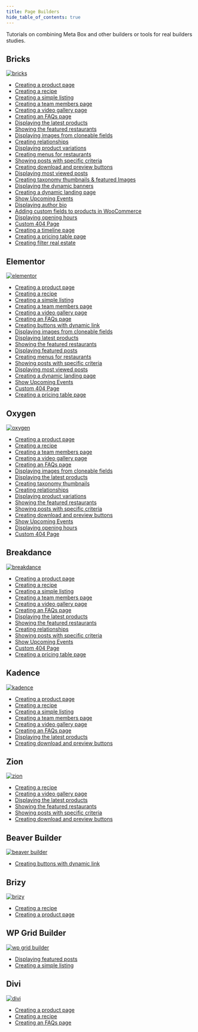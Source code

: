 ```yaml
---
title: Page Builders
hide_table_of_contents: true
---
```


Tutorials on combining Meta Box and other builders or tools for real builders studies.

<div className="category_wrap">
	<div className="tutorials_category">
		<div className="items">
			<h2>Bricks</h2>

[![bricks](./thumbnails/builders-1.png)](/tutorials/create-product-page-meta-box-bricks/)
<ul>
	<li><a href="/tutorials/create-product-page-meta-box-bricks/">Creating a product page</a></li>
	<li><a href="/tutorials/create-recipes-meta-box-bricks/">Creating a recipe</a></li>
	<li><a href="/tutorials/create-simple-listing-meta-box-bricks/">Creating a simple listing</a></li>
	<li><a href="/tutorials/create-team-members-page-meta-box-bricks/">Creating a team members page</a></li>
	<li><a href="/tutorials/create-video-gallery-page-bricks/">Creating a video gallery page</a></li>
	<li><a href="/tutorials/create-faqs-page-meta-box-bricks/">Creating an FAQs page</a></li>
	<li><a href="/tutorials/display-latest-product-meta-box-bricks/">Displaying the latest products</a></li>
	<li><a href="/tutorials/show-featured-restaurants-bricks/">Showing the featured restaurants</a></li>
	<li><a href="/tutorials/display-images-from-cloneable-fields-bricks/">Displaying images from cloneable fields</a></li>
 	<li><a href="/tutorials/create-relationships-with-bricks/">Creating relationships</a></li>
	<li><a href="/tutorials/display-product-variations-meta-box-bricks/">Displaying product variations</a></li>
	<li><a href="/tutorials/create-menu-restaurants-bricks/">Creating menus for restaurants</a></li>
	<li><a href="/tutorials/show-posts-with-specific-criteria-bricks/">Showing posts with specific criteria</a></li>
	<li><a href="/tutorials/create-download-preview-buttons-with-bricks/">Creating download and preview buttons</a></li>
	<li><a href="/tutorials/display-most-viewed-posts-with-bricks">Displaying most viewed posts</a></li>
	<li><a href="/tutorials/create-taxonomy-thumbnails-featured-images-with-bricks/">Creating taxonomy thumbnails & featured Images</a></li>
	<li><a href="/tutorials/display-dynamic-banners-meta-box-with-bricks/">Displaying the dynamic banners</a></li>
	<li><a href="/tutorials/create-dynamic-landing-page-with-bricks/">Creating a dynamic landing page</a></li>
	<li><a href="/tutorials/show-upcoming-events-with-bricks">Show Upcoming Events</a></li>
	<li><a href="/tutorials/display-author-bio-in-wordpress-with-bricks/">Displaying author bio</a></li>
	<li><a href="/tutorials/add-custom-fields-to-products-in-woocommerce-meta-box-bricks/">Adding custom fields to products in WooCommerce</a></li>
	<li><a href="/tutorials/display-opening-hours-restaurant-with-bricks/">Displaying opening hours</a></li>
	<li><a href="/tutorials/create-custom-404-page-with-bricks/">Custom 404 Page</a></li>
	<li><a href="/tutorials/create-timeline-with-bricks/">Creating a timeline page</a></li>
	<li><a href="/tutorials/create-pricing-table-page-with-bricks/">Creating a pricing table page</a></li>
	<li><a href="/tutorials/create-filters-real-estate-page-with-bricks/">Creating filter real estate</a></li>
</ul>
		</div>
		<div className="items">
			<h2>Elementor</h2>

[![elementor](./thumbnails/builders-3.png)](/tutorials/create-product-page-elementor/)
<ul>
	<li><a href="/tutorials/create-product-page-elementor/">Creating a product page</a></li>
	<li><a href="/tutorials/create-recipe-meta-box-elementor/">Creating a recipe</a></li>
	<li><a href="/tutorials/create-simple-listing-with-elementor/">Creating a simple listing</a></li>
	<li><a href="/tutorials/create-team-members-page-meta-box-elementor/">Creating a team members page</a></li>
	<li><a href="/tutorials/create-video-gallery-page-with-elementor/">Creating a video gallery page</a></li>
	<li><a href="/tutorials/create-faqs-page-meta-box-elementor/">Creating an FAQs page</a></li>
	<li><a href="/tutorials/create-buttons-dynamic-links/">Creating buttons with dynamic link</a></li>
	<li><a href="/tutorials/display-images-from-cloneable-fields-meta-box-elementor/">Displaying images from cloneable fields</a></li>
	<li><a href="/tutorials/display-latest-product-meta-box-elementor/">Displaying latest products</a></li>
	<li><a href="/tutorials/show-featured-restaurants-with-elementor/">Showing the featured restaurants</a></li>
	<li><a href="/tutorials/displaying-featured-posts-with-wp-grid-builder/">Displaying featured posts</a></li>
	<li><a href="/tutorials/create-menu-restaurants-meta-box-elementor/">Creating menus for restaurants</a></li>
	<li><a href="/tutorials/show-posts-specific-criteria-with-elementor/">Showing posts with specific criteria</a></li>
	<li><a href="/tutorials/display-most-viewed-posts-with-elementor/">Displaying most viewed posts</a></li>
	<li><a href="/tutorials/create-dynamic-landing-page-with-elementor/">Creating a dynamic landing page</a></li>
	<li><a href="/tutorials/show-upcoming-events-with-elementor/">Show Upcoming Events</a></li>
	<li><a href="/tutorials/create-custom-404-page-with-elementor/">Custom 404 Page</a></li>
	<li><a href="/tutorials/create-pricing-table-page-with-elementor/">Creating a pricing table page</a></li>
</ul>
		</div>
		<div className="items">
			<h2>Oxygen</h2>

[![oxygen](./thumbnails/builders-2.png)](/tutorials/create-product-page-meta-box-oxygen/)
<ul>
	<li><a href="/tutorials/create-product-page-meta-box-oxygen/">Creating a product page</a></li>
	<li><a href="/tutorials/create-recipe-meta-box-oxygen/">Creating a recipe</a></li>
	<li><a href="/tutorials/create-team-members-page-meta-box-oxygen/">Creating a team members page</a></li>
	<li><a href="/tutorials/create-video-gallery-page-meta-box-oxygen/">Creating a video gallery page</a></li>
	<li><a href="/tutorials/create-faqs-page-meta-box-oxygen/">Creating an FAQs page</a></li>
	<li><a href="/tutorials/display-images-from-cloneable-fields-meta-box-oxygen/">Displaying images from cloneable fields</a></li>
	<li><a href="/tutorials/display-latest-product-meta-box-oxygen/">Displaying the latest products</a></li>
	<li><a href="/tutorials/category-thumbnails/">Creating taxonomy thumbnails</a></li>
	<li><a href="/tutorials/create-relationships-with-oxygen/">Creating relationships</a></li>
	<li><a href="/tutorials/display-product-variations-meta-box-oxygen/">Displaying product variations</a></li>
	<li><a href="/tutorials/show-featured-restaurants-oxygen/">Showing the featured restaurants</a></li>
	<li><a href="/tutorials/show-posts-specific-criteria-oxygen/">Showing posts with specific criteria</a></li>
	<li><a href="/tutorials/create-download-preview-buttons-with-oxygen/">Creating download and preview buttons</a></li>
	<li><a href="/tutorials/show-upcoming-events-with-oxygen">Show Upcoming Events</a></li>
	<li><a href="/tutorials/display-opening-hours-restaurants-oxygen/">Displaying opening hours</a></li>
	<li><a href="/tutorials/create-custom-404-page-with-oxygen/">Custom 404 Page</a></li>
</ul>
		</div>
		<div className="items">
			<h2>Breakdance</h2>

[![breakdance](./thumbnails/Breakdance.jpeg)](/tutorials/create-product-page-meta-box-breakdance/)
<ul>
	<li><a href="/tutorials/create-product-page-meta-box-breakdance/">Creating a product page</a></li>
	<li><a href="/tutorials/create-recipe-breakdance/">Creating a recipe</a></li>
	<li><a href="/tutorials/create-simple-listing-with-breakdance/">Creating a simple listing</a></li>
	<li><a href="/tutorials/create-team-members-page-breakdance/">Creating a team members page</a></li>
	<li><a href="/tutorials/create-video-gallery-page-meta-box-breakdance/">Creating a video gallery page</a></li>
	<li><a href="/tutorials/create-faqs-page-with-breakdance/">Creating an FAQs page</a></li>
	<li><a href="/tutorials/display-latest-product-breakdance/">Displaying the latest products</a></li>
	<li><a href="/tutorials/show-featured-restaurants-with-breakdance/">Showing the featured restaurants</a></li>
	<li><a href="/tutorials/create-relationships-with-breakdance/">Creating relationships</a></li>
	<li><a href="/tutorials/show-posts-specific-criteria-meta-box-breakdance/">Showing posts with specific criteria</a></li>
 	<li><a href="/tutorials/show-upcoming-events-with-breakdance/">Show Upcoming Events</a></li>
	<li><a href="/tutorials/create-custom-404-page-with-breakdance/">Custom 404 Page</a></li>
	<li><a href="/tutorials/create-pricing-table-page-with-breakdance/">Creating a pricing table page</a></li>

</ul>
		</div>
		<div className="items">
			<h2>Kadence</h2>

[![kadence](./thumbnails/kadence.png)](/tutorials/create-product-page-with-kadence/)
<ul>
	<li><a href="/tutorials/create-product-page-with-kadence/">Creating a product page</a></li>
	<li><a href="/tutorials/create-recipe-with-kadence/">Creating a recipe</a></li>
	<li><a href="/tutorials/create-simple-listing-with-kadence/">Creating a simple listing</a></li>
	<li><a href="/tutorials/create-team-members-page-with-kadence/">Creating a team members page</a></li>
	<li><a href="/tutorials/create-video-gallery-page-with-kadence/">Creating a video gallery page</a></li>
	<li><a href="/tutorials/create-faqs-page-meta-box-kadence/">Creating an FAQs page</a></li>
	<li><a href="/tutorials/display-latest-products-with-kadence/">Displaying the latest products</a></li>
	<li><a href="/tutorials/create-download-preview-buttons-with-kadence/">Creating download and preview buttons</a></li>
</ul>
		</div>
		<div className="items">
			<h2>Zion</h2>

[![zion](./thumbnails/builders-4.png)](/tutorials/create-recipes-meta-box-zion/)
<ul>
	<li><a href="/tutorials/create-recipes-meta-box-zion/">Creating a recipe</a></li>
	<li><a href="/tutorials/create-video-gallery-page-with-zion">Creating a video gallery page</a></li>
	<li><a href="/tutorials/display-latest-products-meta-box-zion/">Displaying the latest products</a></li>
	<li><a href="/tutorials/show-featured-restaurants-with-zion/">Showing the featured restaurants</a></li>
	<li><a href="/tutorials/show-posts-specific-criteria-with-zion/">Showing posts with specific criteria</a></li>
	<li><a href="/tutorials/create-download-preview-buttons-with-zion/">Creating download and preview buttons</a></li>
</ul>
		</div>
		<div className="items">
			<h2>Beaver Builder</h2>

[![beaver builder](./thumbnails/builders-5.png)](/tutorials/create-buttons-dynamic-links/)
<ul>
	<li><a href="/tutorials/create-buttons-dynamic-links/">Creating buttons with dynamic link</a></li>
</ul>
		</div>
		<div className="items">
			<h2>Brizy</h2>

[![brizy](./thumbnails/Brizy.jpg)](/tutorials/create-a-recipe-brizy/)
<ul>
	<li><a href="/tutorials/create-a-recipe-brizy/">Creating a recipe</a></li>
	<li><a href="/tutorials/create-product-page-with-brizy/">Creating a product page</a></li>
</ul>
		</div>
		<div className="items">
			<h2>WP Grid Builder</h2>

[![wp grid builder](./thumbnails/builders-6.png)](/tutorials/displaying-featured-posts-with-wp-grid-builder/)
<ul>
	<li><a href="/tutorials/displaying-featured-posts-with-wp-grid-builder/">Displaying featured posts</a></li>
	<li><a href="/tutorials/create-simple-listing-meta-box-wp-grid-builder/">Creating a simple listing</a></li>
</ul>
		</div>
		<div className="items">
			<h2>Divi</h2>

[![divi](./thumbnails/builders-7.png)](/tutorials/create-product-page-divi/)
<ul>
	<li><a href="/tutorials/create-product-page-divi/">Creating a product page</a></li>
	<li><a href="/tutorials/create-recipe-with-divi/">Creating a recipe</a></li>
	<li><a href="/tutorials/create-faqs-page-meta-box-divi/">Creating an FAQs page</a></li>
</ul>
		</div>
	</div>
</div>
